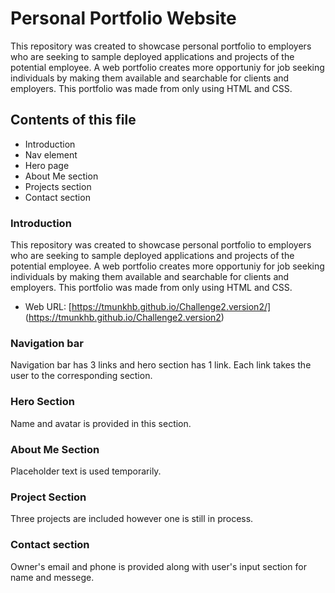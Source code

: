 # Personal Portfolio Website

This repository was created to showcase personal portfolio to employers who are seeking to sample deployed applications and projects of the potential employee. A web portfolio creates more opportuniy for job seeking individuals by making them available and searchable for clients and employers. This portfolio was made from only using HTML and CSS.

## Contents of this file
* Introduction
* Nav element
* Hero page
* About Me section
* Projects section
* Contact section

### Introduction

This repository was created to showcase personal portfolio to employers who are seeking to sample deployed applications and projects of the potential employee. A web portfolio creates more opportuniy for job seeking individuals by making them available and searchable for clients and employers. This portfolio was made from only using HTML and CSS.
  * Web URL:
  [https://tmunkhb.github.io/Challenge2.version2/] (https://tmunkhb.github.io/Challenge2.version2)

### Navigation bar
Navigation bar has 3 links and hero section has 1 link. Each link takes the user to the corresponding section.

### Hero Section
Name and avatar is provided in this section.

### About Me Section
Placeholder text is used temporarily.

### Project Section
Three projects are included however one is still in process.

### Contact section
Owner's email and phone is provided along with user's input section for name and messege.
